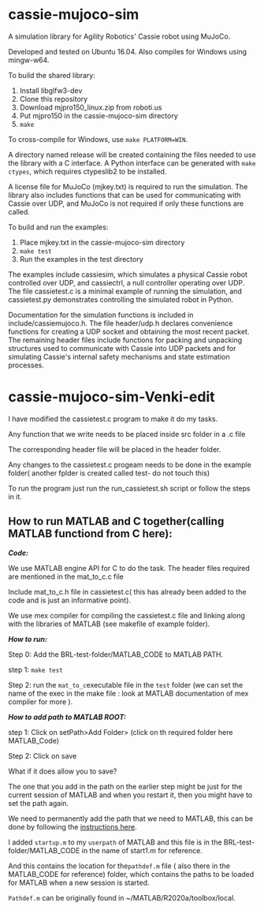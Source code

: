 # cassie-mujoco-sim
A simulation library for Agility Robotics' Cassie robot using MuJoCo.

Developed and tested on Ubuntu 16.04. Also compiles for Windows using mingw-w64.

To build the shared library:
1.  Install libglfw3-dev
2.  Clone this repository
3.  Download mjpro150_linux.zip from roboti.us
4.  Put mjpro150 in the cassie-mujoco-sim directory
5.  `make`

To cross-compile for Windows, use `make PLATFORM=WIN`.

A directory named release will be created containing the files needed to use the library with a C interface. A Python interface can be generated with `make ctypes`, which requires ctypeslib2 to be installed.

A license file for MuJoCo (mjkey.txt) is required to run the simulation. The library also includes functions that can be used for communicating with Cassie over UDP, and MuJoCo is not required if only these functions are called.

To build and run the examples:
1.  Place mjkey.txt in the cassie-mujoco-sim directory
2.  `make test`
3.  Run the examples in the test directory

The examples include cassiesim, which simulates a physical Cassie robot controlled over UDP, and cassiectrl, a null controller operating over UDP. The file cassietest.c is a minimal example of running the simulation, and cassietest.py demonstrates controlling the simulated robot in Python.

Documentation for the simulation functions is included in include/cassiemujoco.h. The file header/udp.h declares convenience functions for creating a UDP socket and obtaining the most recent packet. The remaining header files include functions for packing and unpacking structures used to communicate with Cassie into UDP packets and for simulating Cassie's internal safety mechanisms and state estimation processes.


# cassie-mujoco-sim-Venki-edit

I have modified the cassietest.c program to make it do my tasks.

Any function that we write needs to be placed inside src folder in a .c file

The corresponding header file will be placed in the header folder.

Any changes to the cassietest.c progeam needs to be done in the example folder( another fplder is created called test- do not touch this)
      
To run the program just run the run_cassietest.sh script or follow the steps in it.

## How to run MATLAB and C together(calling MATLAB functiond from C here): 

***Code:***

We use MATLAB engine API for C to do the task.
The header files required are mentioned in the mat_to_c.c file 

Include mat_to_c.h file in cassietest.c( this has already been added to the code and is just an informative point).

We use mex compiler for compiling the cassietest.c file and linking along with the libraries of MATLAB (see makefile of example folder).

 

***How to run:***

Step 0: Add the BRL-test-folder/MATLAB_CODE to MATLAB PATH.

step 1: `make test`

Step 2: run the `mat_to_c`executable file in the `test` folder (we can set the name of the exec in the make file : look at MATLAB documentation of mex compiler for           more ).

***How to add path to MATLAB ROOT:***

step 1: Click on setPath>Add Folder> (click on th required folder here MATLAB_Code)

Step 2: Click on save

What if it does allow you to save?

The one that you add in the path on the earlier step might be just for the current session of MATLAB and when you restart it, then you might have to set the path again. 

We need  to permanently add the path that we need to MATLAB, this can be done by following the [instructions here](https://www.mathworks.com/matlabcentral/answers/102037-how-can-i-move-the-pathdef-m-file-from-its-default-location-to-another-location-in-matlab-8-1-r20). 

I added `startup.m` to my `userpath` of MATLAB and this file is in the BRL-test-folder/MATLAB_CODE in the name of start1.m for reference. 

And this contains the location for the`pathdef.m` file ( also there in the MATLAB_CODE for reference) folder, which contains the paths to be loaded for MATLAB when a new session is started.

`Pathdef.m` can be originally found in ~/MATLAB/R2020a/toolbox/local.
